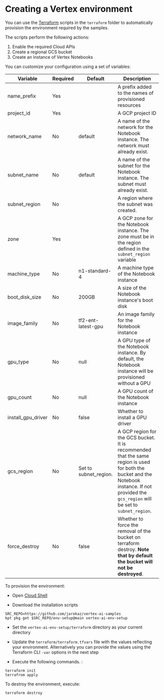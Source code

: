 # Creating a Vertex environment

You can use the [Terraform](https://www.terraform.io/) scripts in the `terraform` folder to automatically provision the environment required by the samples. 

The scripts perform the following actions:
1. Enable the required Cloud APIs
2. Create a regional GCS bucket
3. Create an instance of Vertex Notebooks

You can customize your configuration using a set of variables:

|Variable|Required|Default|Description|
|--------|--------|-------|-----------|
|name_prefix|Yes||A prefix added to the names of provisioned resources|
|project_id|Yes||A GCP project ID|
|network_name|No|default|A name of the network for the Notebook instance. The network must already exist.|
|subnet_name|No|default|A name of the subnet for the Notebook instance. The subnet must already exist.|
|subnet_region|No||A region where the subnet was created.|
|zone|Yes||A GCP zone for the Notebook instance. The zone must be in the region defined in the `subnet_region` variable|
|machine_type|No|n1-standard-4|A machine type of the  Notebook instance|
|boot_disk_size|No|200GB|A size of the Notebook instance's boot disk|
|image_family|No|tf2-ent-latest-gpu|An image family for the Notebook instance|
|gpu_type|No|null|A GPU type of the Notebook instance. By default, the Notebook instance will be provisioned without a GPU|
|gpu_count|No|null|A GPU count of the Notebook instance|
|install_gpu_driver|No|false|Whether to install a GPU driver|
|gcs_region|No|Set to subnet_region.|A GCP region for the GCS bucket. It is recommended that the same region is used for both the bucket and the Notebook instance. If not provided the `gcs_region` will be set to `subnet_region`.|
|force_destroy|No|false|Whether to force the removal of the bucket on terraform destroy. **Note that by default the bucket will not be destroyed**.|


To provision the environment:

- Open [Cloud Shell](https://cloud.google.com/shell/docs/launching-cloud-shell)

- Download the installation scripts
```
SRC_REPO=https://github.com/jarokaz/vertex-ai-samples
kpt pkg get $SRC_REPO/env-setup@main vertex-ai-env-setup
```

- Set the `vertex-ai-env-setup/terraform` directory as your current directory

- Update the `terraform/terraform.tfvars` file with the values reflecting your environment. Alternatively you can provide the values using the Terraform CLI `-var` options in the next step

- Execute the following commands. :
```
terraform init
terrafrom apply
```


To destroy the environment, execute:
```
terraform destroy
```
